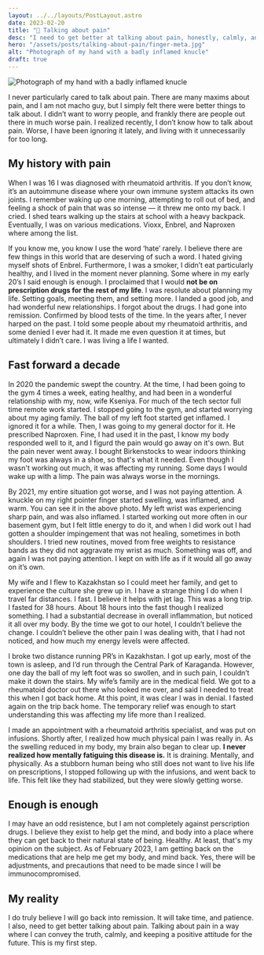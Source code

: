 ```yaml
---
layout: ../../layouts/PostLayout.astro
date: 2023-02-20
title: "💊 Talking about pain"
desc: "I need to get better at talking about pain, honestly, calmly, and with a positive attitude."
hero: "/assets/posts/talking-about-pain/finger-meta.jpg"
alt: "Photograph of my hand with a badly inflamed knucle"
draft: true
---
```


<img class="breakout" src="/assets/posts/talking-about-pain/finger.jpg" alt="Photograph of my hand with a badly inflamed knucle">

I never particularly cared to talk about pain. There are many maxims about pain, and I am not macho guy, but I simply felt there were better things to talk about. I didn’t want to worry people, and frankly there are people out there in much worse pain. I realized recently, I don’t know how to talk about pain. Worse, I have been ignoring it lately, and living with it unnecessarily for too long.

## My history with pain

When I was 16 I was diagnosed with rheumatoid arthritis. If you don’t know, it’s an autoimmune disease where your own immune system attacks its own joints. I remember waking up one morning, attempting to roll out of bed, and feeling a shock of pain that was so intense — it threw me onto my back. I cried. I shed tears walking up the stairs at school with a heavy backpack. Eventually, I was on various medications. Vioxx, Enbrel, and Naproxen where among the list.

If you know me, you know I use the word ‘hate’ rarely. I believe there are few things in this world that are deserving of such a word. I hated giving myself shots of Enbrel. Furthermore, I was a smoker, I didn’t eat particularly healthy, and I lived in the moment never planning. Some where in my early 20’s I said enough is enough. I proclaimed that I would **not be on prescription drugs for the rest of my life**. I was resolute about planning my life. Setting goals, meeting them, and setting more. I landed a good job, and had wonderful new relationships. I forgot about the drugs. I had gone into remission. Confirmed by blood tests of the time. In the years after, I never harped on the past. I told some people about my rheumatoid arthritis, and some denied I ever had it. It made me even question it at times, but ultimately I didn’t care. I was living a life I wanted.

## Fast forward a decade

In 2020 the pandemic swept the country. At the time, I had been going to the gym 4 times a week, eating healthy, and had been in a wonderful relationship with my, now, wife Kseniya. For much of the tech sector full time remote work started. I stopped going to the gym, and started worrying about my aging family. The ball of my left foot started get inflamed. I ignored it for a while. Then, I was going to my general doctor for it. He prescribed Naproxen. Fine, I had used it in the past, I know my body responded well to it, and I figurd the pain would go away on it's own. But the pain never went away. I bought Birkenstocks to wear indoors thinking my foot was always in a shoe, so that's what it needed. Even though I wasn't working out much, it was affecting my running. Some days I would wake up with a limp. The pain was always worse in the mornings.

By 2021, my entire situation got worse, and I was not paying attention. A knuckle on my right pointer finger started swelling, was inflamed, and warm. You can see it in the above photo. My left wrist was experiencing sharp pain, and was also inflamed. I started working out more often in our basement gym, but I felt little energy to do it, and when I did work out I had gotten a shoulder impingement that was not healing, sometimes in both shoulders. I tried new routines, moved from free weights to resistance bands as they did not aggravate my wrist as much. Something was off, and again I was not paying attention. I kept on with life as if it would all go away on it’s own.

My wife and I flew to Kazakhstan so I could meet her family, and get to experience the culture she grew up in. I have a strange thing I do when I travel far distances. I fast. I believe it helps with jet lag. This was a long trip. I fasted for 38 hours. About 18 hours into the fast though I realized something. I had a substantial decrease in overall inflammation, but noticed it all over my body. By the time we got to our hotel, I couldn’t believe the change. I couldn’t believe the other pain I was dealing with, that I had not noticed, and how much my energy levels were affected.

I broke two distance running PR’s in Kazakhstan. I got up early, most of the town is asleep, and I’d run through the Central Park of Karaganda. However, one day the ball of my left foot was so swollen, and in such pain, I couldn’t make it down the stairs. My wife’s family are in the medical field. We got to a rheumatoid doctor out there who looked me over, and said I needed to treat this when I got back home. At this point, it was clear I was in denial. I fasted again on the trip back home. The temporary relief was enough to start understanding this was affecting my life more than I realized.

I made an appointment with a rheumatoid arthritis specialist, and was put on infusions. Shortly after, I realized how much physical pain I was really in. As the swelling reduced in my body, my brain also began to clear up. **I never realized how mentally fatiguing this disease is.** It is draining. Mentally, and physically. As a stubborn human being who still does not want to live his life on prescriptions, I stopped following up with the infusions, and went back to life. This felt like they had stabilized, but they were slowly getting worse.

## Enough is enough

I may have an odd resistence, but I am not completely against perscription drugs. I believe they exist to help get the mind, and body into a place where they can get back to their natural state of being. Healthy. At least, that's my opinion on the subject. As of February 2023, I am getting back on the medications that are help me get my body, and mind back. Yes, there will be adjustments, and precautions that need to be made since I will be immunocompromised.

## My reality

I do truly believe I will go back into remission. It will take time, and patience. I also, need to get better talking about pain. Talking about pain in a way where I can convey the truth, calmly, and keeping a positive attitude for the future. This is my first step.

